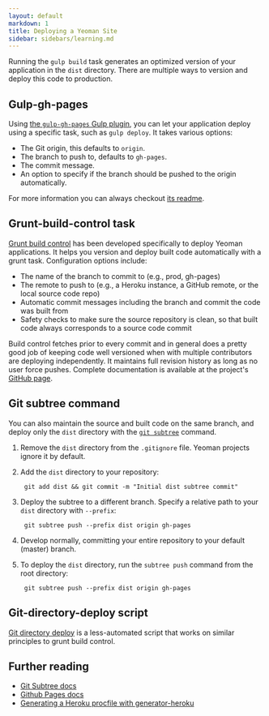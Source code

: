 ```yaml
---
layout: default
markdown: 1
title: Deploying a Yeoman Site
sidebar: sidebars/learning.md
---
```


Running the `gulp build` task generates an optimized version of your application in the `dist` directory. There are multiple ways to version and deploy this code to production.

## Gulp-gh-pages

Using [the `gulp-gh-pages` Gulp plugin](https://www.npmjs.com/package/gulp-gh-pages), you can let your application deploy using a specific task, such as `gulp deploy`. It takes various options:

* The Git origin, this defaults to `origin`.
* The branch to push to, defaults to `gh-pages`.
* The commit message.
* An option to specify if the branch should be pushed to the origin automatically.

For more information you can always checkout [its readme](https://github.com/shinnn/gulp-gh-pages#readme).

## Grunt-build-control task

[Grunt build control](https://github.com/robwierzbowski/grunt-build-control) has been developed specifically to deploy Yeoman applications. It helps you version and deploy built code automatically with a grunt task. Configuration options include:

- The name of the branch to commit to (e.g., prod, gh-pages)
- The remote to push to (e.g., a Heroku instance, a GitHub remote, or the local source code repo)
- Automatic commit messages including the branch and commit the code was built from
- Safety checks to make sure the source repository is clean, so that built code always corresponds to a source code commit

Build control fetches prior to every commit and in general does a pretty good job of keeping code well versioned when with multiple contributors are deploying independently. It maintains full revision history as long as no user force pushes. Complete documentation is available at the project's [GitHub page](https://github.com/robwierzbowski/grunt-build-control).

## Git subtree command

You can also maintain the source and built code on the same branch, and deploy only the `dist` directory with the [`git subtree`](https://github.com/apenwarr/git-subtree) command.

1. Remove the `dist` directory from the `.gitignore` file. Yeoman projects ignore it by default.
2. Add the `dist` directory to your repository:

        git add dist && git commit -m "Initial dist subtree commit"

3. Deploy the subtree to a different branch. Specify a relative path to your `dist` directory with `--prefix`:

        git subtree push --prefix dist origin gh-pages

4. Develop normally, committing your entire repository to your default (master) branch.
5. To deploy the `dist` directory, run the `subtree push` command from the root directory:

        git subtree push --prefix dist origin gh-pages

## Git-directory-deploy script

[Git directory deploy](https://github.com/X1011/git-directory-deploy) is a less-automated script that works on similar principles to grunt build control.

## Further reading

- [Git Subtree docs](https://github.com/git/git/blob/master/contrib/subtree/git-subtree.txt)
- [Github Pages docs](https://help.github.com/articles/user-organization-and-project-pages/)
- [Generating a Heroku procfile with generator-heroku](https://github.com/passy/generator-heroku)
